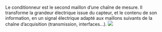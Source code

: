 Le conditionneur est le second maillon d’une chaîne de mesure. Il transforme la grandeur électrique issue du capteur, et le contenu de son information, en un signal électrique adapté aux maillons suivants de la chaîne d’acquisition (transmission, interfaces...). ![](https://lh5.googleusercontent.com/gF7wmTtZwVRiQ3_wnapljzg81jqWwpAPVvTTJCGzv6kxPX1VR6iCvtwEwx83jAu4XMiJiYzfRjg34sjG7okRRlpLqYORZXUfnTYMkF4vAZ3VV3hXmdRZMSUPCMTgfzyvGWYkES56JnEefy_nHnvkW1RzrEv5K0eOBjHXQghoUubmrFpsPMPPh1ArN3iPOQ)
